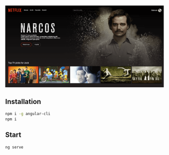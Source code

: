 <p align="center">
  <img src="./003-landing-page.png"/>
</p>

## Installation
```bash
npm i -g angular-cli
npm i
```

## Start
```bash
ng serve
```
